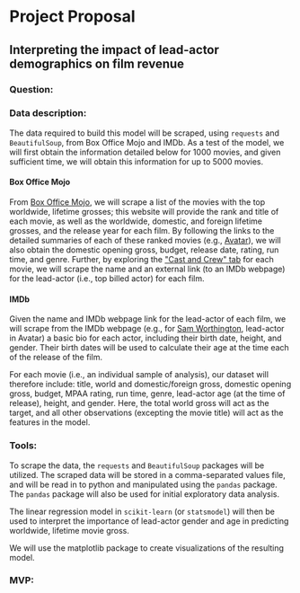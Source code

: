 # Project Proposal
## Interpreting the impact of lead-actor demographics on film revenue



### Question:


### Data description:
The data required to build this model will be scraped, using `requests` and `BeautifulSoup`, from Box Office Mojo and IMDb. As a test of the model, we will first obtain the information detailed below for 1000 movies, and given sufficient time, we will obtain this information for up to 5000 movies.

#### Box Office Mojo
From [Box Office Mojo](https://www.boxofficemojo.com/chart/ww_top_lifetime_gross/?offset=0), we will scrape a list of the movies with the top worldwide, lifetime grosses; this website will provide the rank and title of each movie, as well as the worldwide, domestic, and foreign lifetime grosses, and the release year for each film. By following the links to the detailed summaries of each of these ranked movies (e.g., [Avatar](https://www.boxofficemojo.com/title/tt0499549/?ref_=bo_cso_table_1)), we will also obtain the domestic opening gross, budget, release date, rating, run time, and genre. Further, by exploring the ["Cast and Crew" tab](https://www.boxofficemojo.com/title/tt0499549/credits/?ref_=bo_tt_tab#tabs) for each movie, we will scrape the name and an external link (to an IMDb webpage) for the lead-actor (i.e., top billed actor) for each film.

#### IMDb
Given the name and IMDb webpage link for the lead-actor of each film, we will scrape from the IMDb webpage (e.g., for [Sam Worthington](https://www.imdb.com/name/nm0941777/), lead-actor in Avatar) a basic bio for each actor, including their birth date, height, and gender. Their birth dates will be used to calculate their age at the time each of the release of the film.

For each movie (i.e., an individual sample of analysis), our dataset will therefore include: title, world and domestic/foreign gross, domestic opening gross, budget, MPAA rating, run time, genre, lead-actor age (at the time of release), height, and gender. Here, the total world gross will act as the target, and all other observations (excepting the movie title) will act as the features in the model.

### Tools:
To scrape the data, the `requests` and `BeautifulSoup` packages will be utilized. The scraped data will be stored in a comma-separated values file, and will be read in to python and manipulated using the `pandas` package. The `pandas` package will also be used for initial exploratory data analysis.

The linear regression model in `scikit-learn` (or `statsmodel`) will then be used to interpret the importance of lead-actor gender and age in predicting worldwide, lifetime movie gross.

We will use the matplotlib package to create visualizations of the resulting model.

### MVP:
